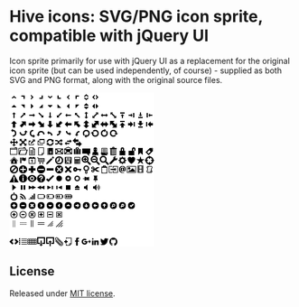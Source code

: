 # Hive icons: SVG/PNG icon sprite, compatible with jQuery UI

Icon sprite primarily for use with jQuery UI as a replacement for the original icon sprite (but can be used independently, of course) - supplied as both SVG and PNG format, along with the original source files.

![Hive icons](https://github.com/philwareham/hive-icons/blob/master/img/ui-icon-sprite.png)

## License

Released under [MIT license](http://opensource.org/licenses/mit-license.html).
